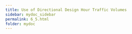```yaml
---
title: Use of Directional Design Hour Traffic Volumes
sidebar: mydoc_sidebar
permalink: 6_5.html
folder: mydoc
---
```


<style>
  div{text-align: justify;}
</style>